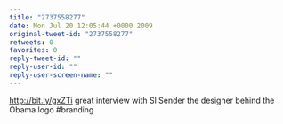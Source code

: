 ```yaml
---
title: "2737558277"
date: Mon Jul 20 12:05:44 +0000 2009
original-tweet-id: "2737558277"
retweets: 0
favorites: 0
reply-tweet-id: ""
reply-user-id: ""
reply-user-screen-name: ""
---
```

http://bit.ly/gxZTi
 great interview with Sl Sender the designer behind the Obama logo #branding
